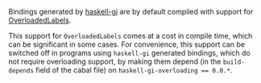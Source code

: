 Bindings generated by [haskell-gi](https://github.com/haskell-gi/haskell-gi) are by default compiled with support for [OverloadedLabels](https://github.com/haskell-gi/haskell-gi/wiki/Overloading).

This support for `OverloadedLabels` comes at a cost in compile time, which can be significant in some cases. For convenience, this support can be switched off in programs using `haskell-gi` generated bindings, which do not require overloading support, by making them depend (in the `build-depends` field of the cabal file) on `haskell-gi-overloading == 0.0.*`.
